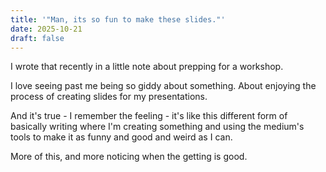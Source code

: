```yaml
---
title: '"Man, its so fun to make these slides."'
date: 2025-10-21
draft: false
---
```


I wrote that recently in a little note about prepping for a workshop. 

I love seeing past me being so giddy about something. About enjoying the process of creating slides for my presentations. 

And it's true - I remember the feeling - it's like this different form of basically writing where I'm creating something and using the medium's tools to make it as funny and good and weird as I can. 

More of this, and more noticing when the getting is good. 
